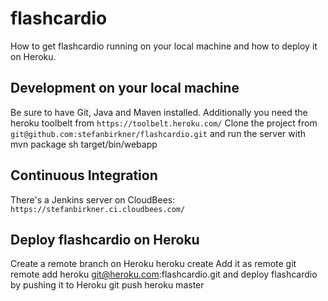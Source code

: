flashcardio
============

How to get flashcardio running on your local machine and how to deploy it
on Heroku.

Development on your local machine
---------------------------------

Be sure to have Git, Java and Maven installed. Additionally you need the
heroku toolbelt from `https://toolbelt.heroku.com/`
Clone the project from
`git@github.com:stefanbirkner/flashcardio.git`
and run the server with 
    mvn package
    sh target/bin/webapp

Continuous Integration
----------------------

There's a Jenkins server on CloudBees:
`https://stefanbirkner.ci.cloudbees.com/`

Deploy flashcardio on Heroku
----------------------------

Create a remote branch on Heroku
    heroku create
Add it as remote
    git remote add heroku git@heroku.com:flashcardio.git
and deploy flashcardio by pushing it to Heroku
    git push heroku master
